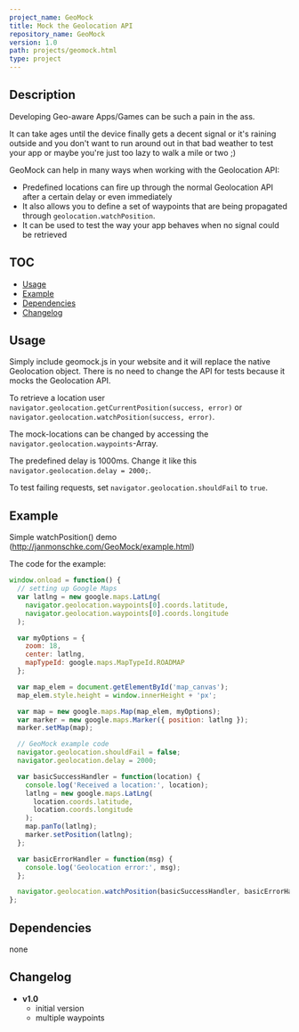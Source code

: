 ```yaml
---
project_name: GeoMock
title: Mock the Geolocation API
repository_name: GeoMock
version: 1.0
path: projects/geomock.html
type: project
---
```


## Description <a name="description"></a>

Developing Geo-aware Apps/Games can be such a pain in the ass.

It can take ages until the device finally gets a decent signal or it's raining outside and you don't want to run around out in that bad weather to test your app or maybe you're just too lazy to walk a mile or two ;)

GeoMock can help in many ways when working with the Geolocation API:

- Predefined locations can fire up through the normal Geolocation API after a certain delay or even immediately
- It also allows you to define a set of waypoints that are being propagated through `geolocation.watchPosition`.
- It can be used to test the way your app behaves when no signal could be retrieved

## TOC

- [Usage](#usage)
- [Example](#example)
- [Dependencies](#dependencies)
- [Changelog](#changelog)

## Usage <a name="usage"></a>

Simply include geomock.js in your website and it will replace the native Geolocation object. There is no need to change the API for tests because it mocks the Geolocation API.

To retrieve a location user `navigator.geolocation.getCurrentPosition(success, error)` or `navigator.geolocation.watchPosition(success, error)`.

The mock-locations can be changed by accessing the `navigator.geolocation.waypoints`-Array.

The predefined delay is 1000ms. Change it like this `navigator.geolocation.delay = 2000;`.

To test failing requests, set `navigator.geolocation.shouldFail` to `true`.

## Example <a name="example"></a>

Simple watchPosition() demo (<a href="http://janmonschke.com/GeoMock/example.html">http://janmonschke.com/GeoMock/example.html</a>)

The code for the example:

```js
window.onload = function() {
  // setting up Google Maps
  var latlng = new google.maps.LatLng(
    navigator.geolocation.waypoints[0].coords.latitude,
    navigator.geolocation.waypoints[0].coords.longitude
  );

  var myOptions = {
    zoom: 18,
    center: latlng,
    mapTypeId: google.maps.MapTypeId.ROADMAP
  };

  var map_elem = document.getElementById('map_canvas');
  map_elem.style.height = window.innerHeight + 'px';

  var map = new google.maps.Map(map_elem, myOptions);
  var marker = new google.maps.Marker({ position: latlng });
  marker.setMap(map);

  // GeoMock example code
  navigator.geolocation.shouldFail = false;
  navigator.geolocation.delay = 2000;

  var basicSuccessHandler = function(location) {
    console.log('Received a location:', location);
    latlng = new google.maps.LatLng(
      location.coords.latitude,
      location.coords.longitude
    );
    map.panTo(latlng);
    marker.setPosition(latlng);
  };

  var basicErrorHandler = function(msg) {
    console.log('Geolocation error:', msg);
  };

  navigator.geolocation.watchPosition(basicSuccessHandler, basicErrorHandler);
};
```

## Dependencies <a name="dependencies"></a>

none

## Changelog <a name="changelog"></a>

- **v1.0**
  - initial version
  - multiple waypoints

